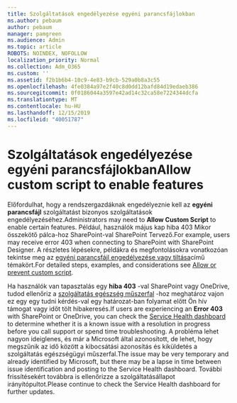 ```yaml
---
title: Szolgáltatások engedélyezése egyéni parancsfájlokban
ms.author: pebaum
author: pebaum
manager: pamgreen
ms.audience: Admin
ms.topic: article
ROBOTS: NOINDEX, NOFOLLOW
localization_priority: Normal
ms.collection: Adm_O365
ms.custom: ''
ms.assetid: f2b1b6b4-10c9-4e83-b9cb-529a0b8a3c55
ms.openlocfilehash: 4fe0384a97e2f40c8d0dd12bafd84d19edaeb386
ms.sourcegitcommit: 0f0186044a3597e42ad14c32ca58e7224344dcfa
ms.translationtype: MT
ms.contentlocale: hu-HU
ms.lasthandoff: 12/15/2019
ms.locfileid: "40051787"
---
```

# <a name="allow-custom-script-to-enable-features"></a><span data-ttu-id="65c03-102">Szolgáltatások engedélyezése egyéni parancsfájlokban</span><span class="sxs-lookup"><span data-stu-id="65c03-102">Allow custom script to enable features</span></span>

<span data-ttu-id="65c03-103">Előfordulhat, hogy a rendszergazdáknak engedélyeznie kell az **egyéni parancsfájl** szolgáltatást bizonyos szolgáltatások engedélyezéséhez.</span><span class="sxs-lookup"><span data-stu-id="65c03-103">Administrators may need to **Allow Custom Script** to enable certain features.</span></span> <span data-ttu-id="65c03-104">Például, használók május kap hiba 403 Mikor összekötő pálca-hoz SharePoint-val SharePoint Tervező.</span><span class="sxs-lookup"><span data-stu-id="65c03-104">For example, users may receive error 403 when connecting to SharePoint with SharePoint Designer.</span></span> <span data-ttu-id="65c03-105">A részletes lépésekre, példákra és megfontolásokra vonatkozóan tekintse meg az [egyéni parancsfájl engedélyezése vagy tiltása](https://docs.microsoft.com/sharepoint/allow-or-prevent-custom-script)című témakört.</span><span class="sxs-lookup"><span data-stu-id="65c03-105">For detailed steps, examples, and considerations see [Allow or prevent custom script](https://docs.microsoft.com/sharepoint/allow-or-prevent-custom-script).</span></span>

<span data-ttu-id="65c03-106">Ha használók van tapasztalás egy **hiba 403** -val SharePoint vagy OneDrive, tudod ellenőriz a [szolgáltatás egészség műszerfal](https://admin.microsoft.com/AdminPortal/Home#/servicehealth) -hoz meghatároz vajon ez egy egy tudni kérdés-val egy határozat-ban folyamat előtt Ön hív támogat vagy időt tölt hibakeresés.</span><span class="sxs-lookup"><span data-stu-id="65c03-106">If users are experiencing an **Error 403** with SharePoint or OneDrive, you can check the [Service Health dashboard](https://admin.microsoft.com/AdminPortal/Home#/servicehealth) to determine whether it is a known issue with a resolution in progress before you call support or spend time troubleshooting.</span></span> <span data-ttu-id="65c03-107">A probléma lehet nagyon ideiglenes, és már a Microsoft által azonosított, de lehet, hogy megszűnik az idő között a kibocsátási azonosítás és kiküldetés a szolgáltatás egészségügyi műszerfal.</span><span class="sxs-lookup"><span data-stu-id="65c03-107">The issue may be very temporary and already identified by Microsoft, but there may be a lapse in time between issue identification and posting to the Service Health dashboard.</span></span> <span data-ttu-id="65c03-108">További frissítésekért továbbra is ellenőrizze a szolgáltatásállapot irányítópultot.</span><span class="sxs-lookup"><span data-stu-id="65c03-108">Please continue to check the Service Health dashboard for further updates.</span></span>

